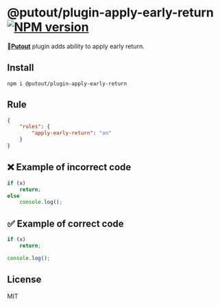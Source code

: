 # @putout/plugin-apply-early-return [![NPM version][NPMIMGURL]][NPMURL]

[NPMIMGURL]: https://img.shields.io/npm/v/@putout/plugin-apply-early-return.svg?style=flat&longCache=true
[NPMURL]: https://npmjs.org/package/@putout/plugin-apply-early-return"npm"

🐊[**Putout**](https://github.com/coderaiser/putout) plugin adds ability to apply early return.

## Install

```
npm i @putout/plugin-apply-early-return
```

## Rule

```json
{
    "rules": {
        "apply-early-return": "on"
    }
}
```

## ❌ Example of incorrect code

```js
if (x)
    return;
else
    console.log();
```

## ✅ Example of correct code

```js
if (x)
    return;

console.log();
```

## License

MIT
